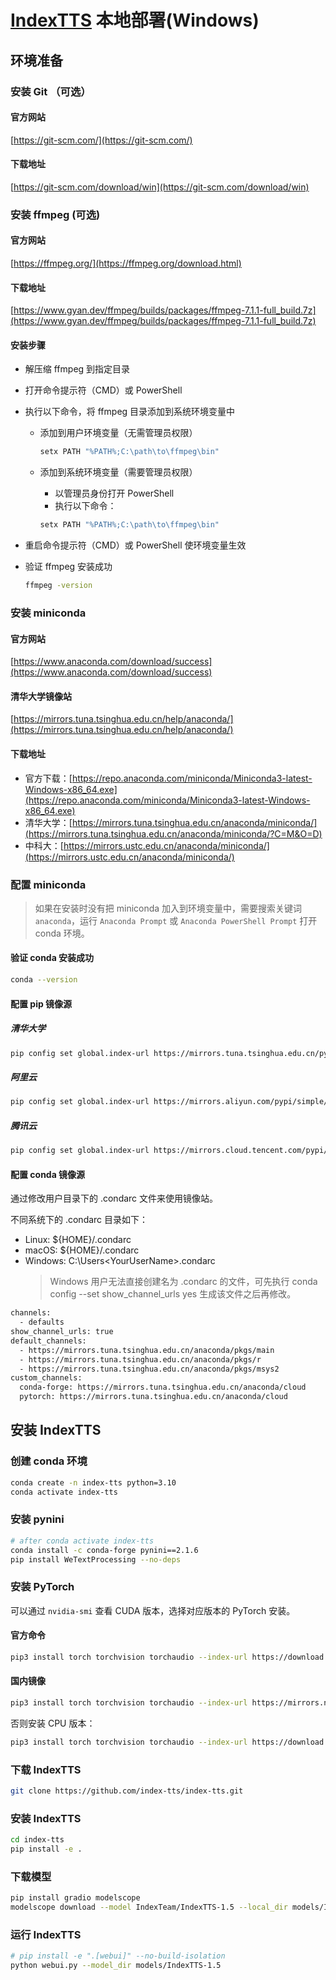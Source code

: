 # [IndexTTS](https://github.com/index-tts/index-tts) 本地部署(Windows)

## 环境准备

### 安装 Git （可选）

#### 官方网站

[https://git-scm.com/](https://git-scm.com/)

#### 下载地址

[https://git-scm.com/download/win](https://git-scm.com/download/win)

### 安装 ffmpeg (可选)

#### 官方网站

[https://ffmpeg.org/](https://ffmpeg.org/download.html)

#### 下载地址

[https://www.gyan.dev/ffmpeg/builds/packages/ffmpeg-7.1.1-full_build.7z](https://www.gyan.dev/ffmpeg/builds/packages/ffmpeg-7.1.1-full_build.7z)

#### 安装步骤

- 解压缩 ffmpeg 到指定目录
- 打开命令提示符（CMD）或 PowerShell
- 执行以下命令，将 ffmpeg 目录添加到系统环境变量中

  - 添加到用户环境变量（无需管理员权限）

    ```Bash
    setx PATH "%PATH%;C:\path\to\ffmpeg\bin"
    ```

  - 添加到系统环境变量（需要管理员权限）
    - 以管理员身份打开 PowerShell
    - 执行以下命令：
    ```Bash
    setx PATH "%PATH%;C:\path\to\ffmpeg\bin"
    ```

- 重启命令提示符（CMD）或 PowerShell 使环境变量生效
- 验证 ffmpeg 安装成功

  ```bash
  ffmpeg -version
  ```

### 安装 miniconda

#### 官方网站

[https://www.anaconda.com/download/success](https://www.anaconda.com/download/success)

#### 清华大学镜像站

[https://mirrors.tuna.tsinghua.edu.cn/help/anaconda/](https://mirrors.tuna.tsinghua.edu.cn/help/anaconda/)

#### 下载地址

- 官方下载：[https://repo.anaconda.com/miniconda/Miniconda3-latest-Windows-x86_64.exe](https://repo.anaconda.com/miniconda/Miniconda3-latest-Windows-x86_64.exe)
- 清华大学：[https://mirrors.tuna.tsinghua.edu.cn/anaconda/miniconda/](https://mirrors.tuna.tsinghua.edu.cn/anaconda/miniconda/?C=M&O=D)
- 中科大：[https://mirrors.ustc.edu.cn/anaconda/miniconda/](https://mirrors.ustc.edu.cn/anaconda/miniconda/)

### 配置 miniconda

> 如果在安装时没有把 miniconda 加入到环境变量中，需要搜索关键词 `anaconda`，运行 `Anaconda Prompt` 或 `Anaconda PowerShell Prompt` 打开 conda 环境。

#### 验证 conda 安装成功

```bash
conda --version
```

#### 配置 pip 镜像源

##### 清华大学

```bash
pip config set global.index-url https://mirrors.tuna.tsinghua.edu.cn/pypi/web/simple
```

##### 阿里云

```bash
pip config set global.index-url https://mirrors.aliyun.com/pypi/simple/
```

##### 腾讯云

```bash
pip config set global.index-url https://mirrors.cloud.tencent.com/pypi/simple
```

#### 配置 conda 镜像源

通过修改用户目录下的 .condarc 文件来使用镜像站。

不同系统下的 .condarc 目录如下：

- Linux: ${HOME}/.condarc
- macOS: ${HOME}/.condarc
- Windows: C:\Users\<YourUserName>\.condarc
  > Windows 用户无法直接创建名为 .condarc 的文件，可先执行 conda config --set show_channel_urls yes 生成该文件之后再修改。

```bash
channels:
  - defaults
show_channel_urls: true
default_channels:
  - https://mirrors.tuna.tsinghua.edu.cn/anaconda/pkgs/main
  - https://mirrors.tuna.tsinghua.edu.cn/anaconda/pkgs/r
  - https://mirrors.tuna.tsinghua.edu.cn/anaconda/pkgs/msys2
custom_channels:
  conda-forge: https://mirrors.tuna.tsinghua.edu.cn/anaconda/cloud
  pytorch: https://mirrors.tuna.tsinghua.edu.cn/anaconda/cloud
```

## 安装 IndexTTS

### 创建 conda 环境

```bash
conda create -n index-tts python=3.10
conda activate index-tts
```

### 安装 pynini

```bash
# after conda activate index-tts
conda install -c conda-forge pynini==2.1.6
pip install WeTextProcessing --no-deps
```

### 安装 PyTorch

可以通过 `nvidia-smi` 查看 CUDA 版本，选择对应版本的 PyTorch 安装。

#### 官方命令

```bash
pip3 install torch torchvision torchaudio --index-url https://download.pytorch.org/whl/cu128
```

#### 国内镜像

```bash
pip3 install torch torchvision torchaudio --index-url https://mirrors.nju.edu.cn/pytorch/whl/cu128/
```

否则安装 CPU 版本：

```bash
pip3 install torch torchvision torchaudio --index-url https://download.pytorch.org/whl/cu128
```

### 下载 IndexTTS

```bash
git clone https://github.com/index-tts/index-tts.git
```

### 安装 IndexTTS

```bash
cd index-tts
pip install -e .
```

### 下载模型

```bash
pip install gradio modelscope
modelscope download --model IndexTeam/IndexTTS-1.5 --local_dir models/IndexTTS-1.5
```

### 运行 IndexTTS

```bash
# pip install -e ".[webui]" --no-build-isolation
python webui.py --model_dir models/IndexTTS-1.5
```
